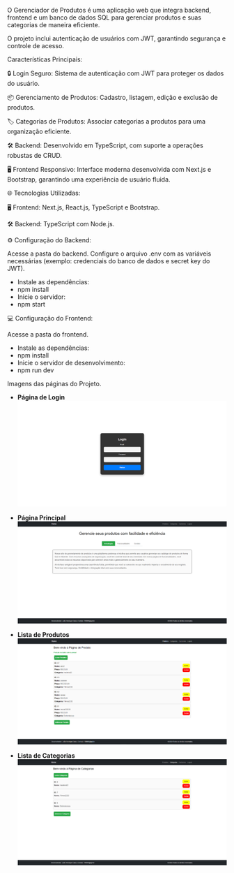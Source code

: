 O Gerenciador de Produtos é uma aplicação web que integra backend, frontend e um banco de dados SQL para gerenciar produtos e suas categorias de maneira eficiente.

O projeto inclui autenticação de usuários com JWT, garantindo segurança e controle de acesso.

Características Principais:

🔒 Login Seguro: Sistema de autenticação com JWT para proteger os dados do usuário.

📦 Gerenciamento de Produtos: Cadastro, listagem, edição e exclusão de produtos.

🏷️ Categorias de Produtos: Associar categorias a produtos para uma organização eficiente.

🛠️ Backend: Desenvolvido em TypeScript, com suporte a operações robustas de CRUD.

🖥️ Frontend Responsivo: Interface moderna desenvolvida com Next.js e Bootstrap, garantindo uma experiência de usuário fluida.

🌐 Tecnologias Utilizadas:

🖥️ Frontend: Next.js, React.js, TypeScript e Bootstrap.

🛠️ Backend: TypeScript com Node.js.

⚙️ Configuração do Backend:

Acesse a pasta do backend. 
Configure o arquivo .env com as variáveis necessárias (exemplo: credenciais do banco de dados e secret key do JWT).
- Instale as dependências:
- npm install
- Inicie o servidor:
- npm start
  
💻 Configuração do Frontend:

Acesse a pasta do frontend. 
- Instale as dependências:
- npm install
- Inicie o servidor de desenvolvimento:
- npm run dev

Imagens das páginas do Projeto.
- **Página de Login**  
  ![Página de Login](screenshots/Login.png)

- **Página Principal**  
  ![Lista de Produtos](screenshots/Home.png)
  
- **Lista de Produtos**  
  ![Lista de Produtos](screenshots/Produtos.png)

- **Lista de Categorias**  
  ![Lista de Produtos](screenshots/Categorias.png)

